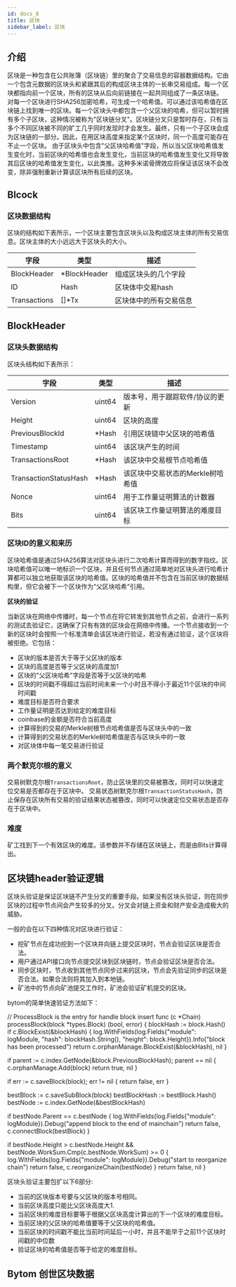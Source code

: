 ```yaml
---
id: docs_8
title: 区块
sidebar_label: 区块
---
```


## 介绍

区块是一种包含在公共账簿（区块链）里的聚合了交易信息的容器数据结构。它由一个包含元数据的区块头和紧跟其后的构成区块主体的一长串交易组成。每一个区块都指向前一个区块，所有的区块从后向前链接在一起共同组成了一条区块链。
对每一个区块进行SHA256加密哈希，可生成一个哈希值。可以通过该哈希值在区块链上找到唯一的区块。每一个区块头中都包含一个父区块的哈希，但可以暂时拥有多个子区块，这种情况被称为"区块链分叉"。区块链分叉只是暂时存在，只有当多个不同区块被不同的旷工几乎同时发现时才会发生。最终，只有一个子区块会成为区块链的一部分。因此，在用区块高度来指定某个区块时，同一个高度可能存在不止一个区块。
由于区块头中包含"父区块哈希值"字段，所以当父区块哈希值发生变化时，当前区块的哈希值也会发生变化，当前区块的哈希值发生变化又将导致其后区块的哈希值发生变化，以此类推。这种多米诺骨牌效应将保证该区块不会改变，除非强制重新计算该区块所有后续的区块。

## Blcock

### 区块数据结构

区块的结构如下表所示，一个区块主要包含区块头以及构成区块主体的所有交易信息。区块主体的大小远远大于区块头的大小。

| 字段 | 类型 | 描述 | 
| --- | --- |--- |
| BlockHeader | *BlockHeader | 组成区块头的几个字段 |
| ID | Hash | 区块体中交易hash |
| Transactions | []*Tx |区块体中的所有交易信息 |

## BlockHeader

### 区块头数据结构

区块头结构如下表所示：

| 字段 | 类型 |描述 |
| --- | --- | --- |
| Version |uint64| 版本号，用于跟踪软件/协议的更新 |
| Height | uint64 | 区块的高度 |
| PreviousBlockId | *Hash | 引用区块链中父区块的哈希值 |
| Timestamp | uint64 | 该区块产生的时间 |
| TransactionsRoot | *Hash | 该区块中交易根节点哈希值 |
| TransactionStatusHash | *Hash | 该区块中交易状态的Merkle树哈希值 |
| Nonce | uint64  |用于工作量证明算法的计数器 |
| Bits | uint64 |该区块工作量证明算法的难度目标 |

### 区块ID的意义和来历

区块哈希值是通过SHA256算法对区块头进行二次哈希计算而得到的数字指纹。区块哈希值可以唯一地标识一个区块，并且任何节点通过简单地对区块头进行哈希计算都可以独立地获取该区块的哈希值。区块的哈希值并不包含在当前区块的数据结构里，但它会被下一个区块作为"父区块哈希"引用。

**区块的验证**

当新区块在网络中传播时，每一个节点在将它转发到其他节点之前，会进行一系列的测试去验证它，这确保了只有有效的区块会在网络中传播。一个节点接收到一个新的区块时会按照一个标准清单会该区块进行验证，若没有通过验证，这个区块将被拒绝。它包括：

- 区块的版本是否大于等于父区块的版本
- 区块的高度是否等于父区块的高度加1
- 区块的"父区块哈希"字段是否等于父区块的哈希
- 区块的时间戳不得超过当前时间未来一个小时且不得小于最近11个区块的中间时间戳
- 难度目标是否符合要求
- 工作量证明是否达到给定的难度目标
- coinbase的金额是否符合当前高度
- 计算得到的交易的Merkle树根节点哈希值是否与区块头中的一致
- 计算得到的交易状态的Merkle树哈希值是否与区块头中的一致
- 对区块体中每一笔交易进行验证

### 两个默克尔根的意义

交易树默克尔根`TransactionsRoot`，防止区块里的交易被篡改，同时可以快速定位交易是否都存在于区块中。
交易状态树默克尔根`TransactionStatusHash`，防止保存在区块所有交易的验证结果状态被篡改，同时可以快速定位交易状态是否存在于区块中。

### 难度

矿工找到下一个有效区块的难度。该参数并不存储在区块链上，而是由Bits计算得出。

## 区块链header验证逻辑

区块头验证是保证区块链不产生分叉的重要手段。如果没有区块头验证，则在同步区块的过程中节点间会产生较多的分叉。分叉会对链上资金和财产安全造成极大的威胁。

一般的会在以下四种情况对区块进行验证：

- 挖矿节点在成功挖到一个区块并向链上提交区块时，节点会验证区块是否合法。
- 用户通过API接口向节点提交区块到区块链时，节点会验证区块是否合法。
- 同步区块时，节点收到其他节点同步过来的区块，节点会先验证同步的区块是否合法。如果合法则将其加入到本地链。
- 矿池中的节点向矿池提交工作时，矿池会验证矿机提交的区块。

bytom的简单快速验证方法如下：

 // ProcessBlock is the entry for handle block insert
 func (c *Chain) processBlock(block *types.Block) (bool, error) {
    blockHash := block.Hash()
    if c.BlockExist(&blockHash) {
       log.WithFields(log.Fields{"module": logModule, "hash": blockHash.String(), "height": block.Height}).Info("block has been processed")
       return c.orphanManage.BlockExist(&blockHash), nil
    }

 if parent := c.index.GetNode(&block.PreviousBlockHash); parent == nil {
    c.orphanManage.Add(block)
    return true, nil
 }

 if err := c.saveBlock(block); err != nil {
    return false, err
 }

 bestBlock := c.saveSubBlock(block)
 bestBlockHash := bestBlock.Hash()
 bestNode := c.index.GetNode(&bestBlockHash)

 if bestNode.Parent == c.bestNode {
    log.WithFields(log.Fields{"module": logModule}).Debug("append block to the end of mainchain")
    return false, c.connectBlock(bestBlock)
 }

 if bestNode.Height > c.bestNode.Height && bestNode.WorkSum.Cmp(c.bestNode.WorkSum) >= 0 {
    log.WithFields(log.Fields{"module": logModule}).Debug("start to reorganize chain")
    return false, c.reorganizeChain(bestNode)
 }
 return false, nil
 }

区块头验证主要包扩以下6部分:

- 当前的区块版本号要与父区块的版本号相同。
- 当前区块高度只能比父区块高度大1.
- 当前区块的难度目标要等于根据父区块高度计算出的下一个区块的难度目标。
- 当前区块的父区块的哈希值要等于父区块的哈希值。
- 当前区块的时间戳不能比当前时间延后一小时，并且不能早于之前11个区块时间戳的中位数
- 验证区块的哈希值是否等于给定的难度目标。

## Bytom 创世区块数据